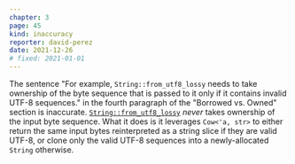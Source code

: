 ```yaml
---
chapter: 3
page: 45
kind: inaccuracy
reporter: david-perez
date: 2021-12-26
# fixed: 2021-01-01
---
```

The sentence "For example, `String::from_utf8_lossy` needs to take ownership of
the byte sequence that is passed to it only if it contains invalid UTF-8
sequences." in the fourth paragraph of the "Borrowed vs. Owned" section is
inaccurate.
[`String::from_utf8_lossy`](https://doc.rust-lang.org/stable/std/string/struct.String.html#method.from_utf8_lossy)
_never_ takes ownership of the input byte sequence. What it does is it
leverages `Cow<'a, str>` to either return the same input bytes reinterpreted as
a string slice if they are valid UTF-8, or clone only the valid UTF-8 sequences
into a newly-allocated `String` otherwise.
